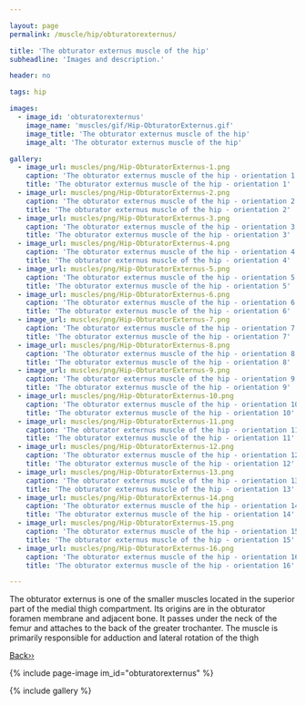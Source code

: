 ```yaml
---

layout: page
permalink: /muscle/hip/obturatorexternus/

title: 'The obturator externus muscle of the hip'
subheadline: 'Images and description.'

header: no

tags: hip

images:
  - image_id: 'obturatorexternus'
    image_name: 'muscles/gif/Hip-ObturatorExternus.gif'
    image_title: 'The obturator externus muscle of the hip'
    image_alt: 'The obturator externus muscle of the hip' 

gallery:
  - image_url: muscles/png/Hip-ObturatorExternus-1.png
    caption: 'The obturator externus muscle of the hip - orientation 1'
    title: 'The obturator externus muscle of the hip - orientation 1'
  - image_url: muscles/png/Hip-ObturatorExternus-2.png
    caption: 'The obturator externus muscle of the hip - orientation 2'
    title: 'The obturator externus muscle of the hip - orientation 2'
  - image_url: muscles/png/Hip-ObturatorExternus-3.png
    caption: 'The obturator externus muscle of the hip - orientation 3'
    title: 'The obturator externus muscle of the hip - orientation 3'
  - image_url: muscles/png/Hip-ObturatorExternus-4.png
    caption: 'The obturator externus muscle of the hip - orientation 4'
    title: 'The obturator externus muscle of the hip - orientation 4'
  - image_url: muscles/png/Hip-ObturatorExternus-5.png
    caption: 'The obturator externus muscle of the hip - orientation 5'
    title: 'The obturator externus muscle of the hip - orientation 5'
  - image_url: muscles/png/Hip-ObturatorExternus-6.png
    caption: 'The obturator externus muscle of the hip - orientation 6'
    title: 'The obturator externus muscle of the hip - orientation 6'
  - image_url: muscles/png/Hip-ObturatorExternus-7.png
    caption: 'The obturator externus muscle of the hip - orientation 7'
    title: 'The obturator externus muscle of the hip - orientation 7'
  - image_url: muscles/png/Hip-ObturatorExternus-8.png
    caption: 'The obturator externus muscle of the hip - orientation 8'
    title: 'The obturator externus muscle of the hip - orientation 8'
  - image_url: muscles/png/Hip-ObturatorExternus-9.png
    caption: 'The obturator externus muscle of the hip - orientation 9'
    title: 'The obturator externus muscle of the hip - orientation 9'
  - image_url: muscles/png/Hip-ObturatorExternus-10.png
    caption: 'The obturator externus muscle of the hip - orientation 10'
    title: 'The obturator externus muscle of the hip - orientation 10'
  - image_url: muscles/png/Hip-ObturatorExternus-11.png
    caption: 'The obturator externus muscle of the hip - orientation 11'
    title: 'The obturator externus muscle of the hip - orientation 11'
  - image_url: muscles/png/Hip-ObturatorExternus-12.png
    caption: 'The obturator externus muscle of the hip - orientation 12'
    title: 'The obturator externus muscle of the hip - orientation 12'
  - image_url: muscles/png/Hip-ObturatorExternus-13.png
    caption: 'The obturator externus muscle of the hip - orientation 13'
    title: 'The obturator externus muscle of the hip - orientation 13'
  - image_url: muscles/png/Hip-ObturatorExternus-14.png
    caption: 'The obturator externus muscle of the hip - orientation 14'
    title: 'The obturator externus muscle of the hip - orientation 14'
  - image_url: muscles/png/Hip-ObturatorExternus-15.png
    caption: 'The obturator externus muscle of the hip - orientation 15'
    title: 'The obturator externus muscle of the hip - orientation 15'
  - image_url: muscles/png/Hip-ObturatorExternus-16.png
    caption: 'The obturator externus muscle of the hip - orientation 16'
    title: 'The obturator externus muscle of the hip - orientation 16'

---
```


The obturator externus is one of the smaller muscles located in the superior part of the medial thigh compartment. Its origins are in the obturator foramen membrane and adjacent bone. It passes under the neck of the femur and attaches to the back of the greater trochanter. The muscle is primarily responsible for adduction and lateral rotation of the thigh

[Back››](/muscle/hip/)

{% include page-image im_id="obturatorexternus" %}

{% include gallery %}
